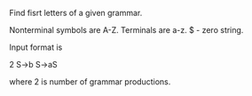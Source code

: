 Find fisrt letters of a given grammar.

Nonterminal symbols are A-Z. Terminals are a-z. $ - zero string.

Input format is

2
S->b
S->aS 

where 2 is number of grammar productions. 